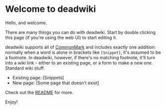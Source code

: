 # Welcome to deadwiki

Hello, and welcome.

There are many things you can do with deadwiki. Start by double clicking this page (if you're using the web UI) to start editing it.

deadwiki supports all of [CommonMark] and includes exactly one addition: normally when a word is alone in brackets like `[Snippet]`, it's assumed to be a footnote. In deadwiki, however, if there's no matching footnote, it'll turn into a wiki link - either to an existing page, or a form to make a new one. Standard wiki stuff.

- Existing page: [Snippets]
- New page: [Some page that doesn't exist]

Check out the [README] for more. 

Enjoy!

[pulldown-cmark]: https://github.com/raphlinus/pulldown-cmark
[CommonMark]: https://commonmark.org/
[readme]: https://github.com/xvxx/deadwiki#readme